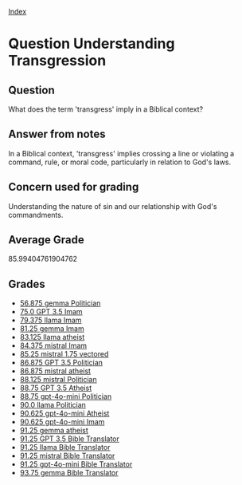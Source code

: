 
[Index](../../index.md)
# Question Understanding Transgression
## Question
What does the term 'transgress' imply in a Biblical context?

## Answer from notes
In a Biblical context, 'transgress' implies crossing a line or violating a command, rule, or moral code, particularly in relation to God's laws.

## Concern used for grading
Understanding the nature of sin and our relationship with God's commandments.

## Average Grade
85.99404761904762

## Grades
 * [56.875 gemma Politician](../answers/gemma_Politician/Understanding_Transgression.md)
 * [75.0 GPT 3.5 Imam](../answers/GPT_3.5_Imam/Understanding_Transgression.md)
 * [79.375 llama Imam](../answers/llama_Imam/Understanding_Transgression.md)
 * [81.25 gemma Imam](../answers/gemma_Imam/Understanding_Transgression.md)
 * [83.125 llama atheist](../answers/llama_atheist/Understanding_Transgression.md)
 * [84.375 mistral Imam](../answers/mistral_Imam/Understanding_Transgression.md)
 * [85.25 mistral 1.75 vectored](../answers/mistral_1.75_vectored/Understanding_Transgression.md)
 * [86.875 GPT 3.5 Politician](../answers/GPT_3.5_Politician/Understanding_Transgression.md)
 * [86.875 mistral atheist](../answers/mistral_atheist/Understanding_Transgression.md)
 * [88.125 mistral Politician](../answers/mistral_Politician/Understanding_Transgression.md)
 * [88.75 GPT 3.5 Atheist](../answers/GPT_3.5_Atheist/Understanding_Transgression.md)
 * [88.75 gpt-4o-mini Politician](../answers/gpt-4o-mini_Politician/Understanding_Transgression.md)
 * [90.0 llama Politician](../answers/llama_Politician/Understanding_Transgression.md)
 * [90.625 gpt-4o-mini Atheist](../answers/gpt-4o-mini_Atheist/Understanding_Transgression.md)
 * [90.625 gpt-4o-mini Imam](../answers/gpt-4o-mini_Imam/Understanding_Transgression.md)
 * [91.25 gemma atheist](../answers/gemma_atheist/Understanding_Transgression.md)
 * [91.25 GPT 3.5 Bible Translator](../answers/GPT_3.5_Bible_Translator/Understanding_Transgression.md)
 * [91.25 llama Bible Translator](../answers/llama_Bible_Translator/Understanding_Transgression.md)
 * [91.25 mistral Bible Translator](../answers/mistral_Bible_Translator/Understanding_Transgression.md)
 * [91.25 gpt-4o-mini Bible Translator](../answers/gpt-4o-mini_Bible_Translator/Understanding_Transgression.md)
 * [93.75 gemma Bible Translator](../answers/gemma_Bible_Translator/Understanding_Transgression.md)
